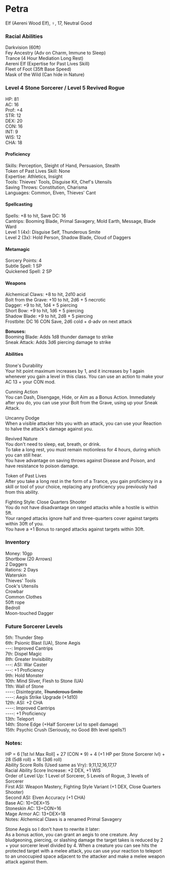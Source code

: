# Petra 
Elf (Aereni Wood Elf), ♀, 17, Neutral Good

### Racial Abilities
Darkvision (60ft) \
Fey Ancestry (Adv on Charm, Immune to Sleep) \
Trance (4 Hour Mediation Long Rest) \
Aereni Elf (Expertise for Past Lives Skill) \
Fleet of Foot (35ft Base Speed) \
Mask of the Wild (Can hide in Nature) 

### Level 4 Stone Sorcerer / Level 5 Revived Rogue
HP: 81 \
AC: 16 \
Prof: +4 \
STR: 12 \
DEX: 20 \
CON: 16 \
INT: 9 \
WIS: 12 \
CHA: 18

#### Proficiency
Skills: Perception, Sleight of Hand, Persuasion, Stealth \
Token of Past Lives Skill: None \
Expertise: Athletics, Insight \
Tools: Thieves' Tools, Disguise Kit, Chef's Utensils \
Saving Throws: Constitution, Charisma \
Languages: Common, Elven, Thieves' Cant

#### Spellcasting
Spells: +8 to hit, Save DC: 16 \
Cantrips: Booming Blade, Primal Savagery, Mold Earth, Message, Blade Ward \
Level 1 (4x): Disguise Self, Thunderous Smite \
Level 2 (3x): Hold Person, Shadow Blade, Cloud of Daggers 

#### Metamagic
Sorcery Points: 4 \
Subtle Spell: 1 SP \
Quickened Spell: 2 SP 

#### Weapons 
Alchemical Claws: +8 to hit, 2d10 acid \
Bolt from the Grave: +10 to hit, 2d6 + 5 necrotic \
Dagger: +9 to hit, 1d4 + 5 piercing \
Short Bow: +9 to hit, 1d6 + 5 piercing \
Shadow Blade: +9 to hit, 2d8 + 5 piercing \
Frostbite: DC 16 CON Save, 2d6 cold + d-adv on next attack 

**Bonuses:** \
Booming Blade: Adds 1d8 thunder damage to strike \
Sneak Attack: Adds 3d6 piercing damage to strike 

#### Abilities
Stone's Durability \
Your hit point maximum increases by 1, and it increases by 1 again whenever you gain a level in this class. You can use an action to make your AC 13 + your CON mod. 

Cunning Action \
You can Dash, Disengage, Hide, or Aim as a Bonus Action. Immediately after you do, you can use your Bolt from the Grave, using up your Sneak Attack.

Uncanny Dodge \
When a visible attacker hits you with an attack, you can use your Reaction to halve the attack's damage against you.

Revived Nature \
You don't need to sleep, eat, breath, or drink. \
To take a long rest, you must remain motionless for 4 hours, during which you can still hear. \
You have advantage on saving throws against Disease and Poison, and have resistance to poison damage. 

Token of Past Lives \
After you take a long rest in the form of a Trance, you gain proficiency in a skill or tool of your choice, replacing any proficiency you previously had from this ability.

Fighting Style: Close Quarters Shooter \
You do not have disadvantage on ranged attacks while a hostile is within 5ft. \
Your ranged attacks ignore half and three-quarters cover against targets within 30ft of you. \
You have a +1 Bonus to ranged attacks against targets within 30ft.

### Inventory
Money: 10gp \
Shortbow (20 Arrows) \
2 Daggers \
Rations: 2 Days \
Waterskin \
Thieves' Tools \
Cook's Utensils \
Crowbar \
Common Clothes \
50ft rope \
Bedroll \
Moon-touched Dagger

### Future Sorcerer Levels
5th:  Thunder Step \
6th:  Psionic Blast (UA), Stone Aegis \
---:  Improved Cantrips \
7th:  Dispel Magic \
8th:  Greater Invisibility \
---:  ASI: War Caster \
---:  +1 Proficiency \
9th:  Hold Monster \
10th: Mind Sliver, Flesh to Stone (UA) \
11th: Wall of Stone \
----: Disintegrate, ~~Thunderous Smite~~ \
----: Aegis Strike Upgrade (+1d10) \
12th: ASI: +2 CHA \
----: Improved Cantrips \
----: +1 Proficiency \
13th: Teleport \
14th: Stone Edge (+Half Sorcerer Lvl to spell damage) \
15th: Psychic Crush (Seriously, no Good 8th level spells?) 

### Notes:
HP = 6 [1st lvl Max Roll] + 27 (CON * 9) + 4 (+1 HP per Stone Sorcerer lvl) + 28 (5d8 roll) + 16 (3d6 roll) \
Ability Score Rolls (Used same as Vry): 9,11,12,16,17,17 \
Racial Ability Score Increase: +2 DEX, +1 WIS \
Order of Level Up: 1 Level of Sorcerer, 5 Levels of Rogue, 3 levels of Sorcerer \
First ASI: Weapon Mastery, Fighting Style Variant (+1 DEX, Close Quarters Shooter) \
Second ASI: Elven Accuracy (+1 CHA) \
Base AC: 10+DEX=15 \
Stoneskin AC: 13+CON=16 \
Mage Armor AC: 13+DEX=18 \
Notes: Alchemical Claws is a renamed Primal Savagery

Stone Aegis so I don't have to rewrite it later: \
As a bonus action, you can grant an aegis to one creature. Any bludgeoning, piercing, or slashing damage the target takes is reduced by 2 + your sorcerer level divided by 4. When a creature you can see hits the protected target with a melee attack, you can use your reaction to teleport to an unoccupied space   adjacent to the attacker and make a melee weapon attack against them. 
